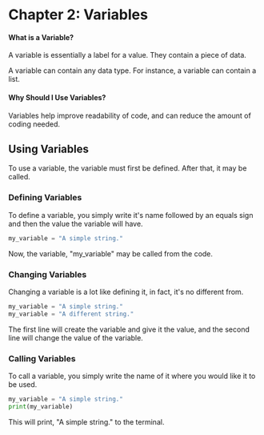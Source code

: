 # Chapter 2: Variables

#### What is a Variable?

A variable is essentially a label for a value. They contain a piece of data.

A variable can contain any data type. For instance, a variable can contain a list.

#### Why Should I Use Variables?

Variables help improve readability of code, and can reduce the amount of coding needed.

## Using Variables

To use a variable, the variable must first be defined. After that, it may be called.

### Defining Variables

To define a variable, you simply write it's name followed by an equals sign and then the value the variable will have.

```py
my_variable = "A simple string."
```

Now, the variable, "my\_variable" may be called from the code.

### Changing Variables

Changing a variable is a lot like defining it, in fact, it's no different from.

```py
my_variable = "A simple string."
my_variable = "A different string."
```

The first line will create the variable and give it the value, and the second line will change the value of the variable.

### Calling Variables

To call a variable, you simply write the name of it where you would like it to be used.

```py
my_variable = "A simple string."
print(my_variable)
```

This will print, "A simple string." to the terminal.


